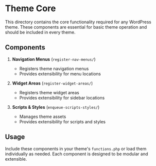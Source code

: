 # Theme Core

This directory contains the core functionality required for any WordPress theme. These components are essential for basic theme operation and should be included in every theme.

## Components

1. **Navigation Menus** (`register-nav-menus/`)

   - Registers theme navigation menus
   - Provides extensibility for menu locations

2. **Widget Areas** (`register-widget-areas/`)

   - Registers theme widget areas
   - Provides extensibility for sidebar locations

3. **Scripts & Styles** (`enqueue-scripts-styles/`)
   - Manages theme assets
   - Provides extensibility for scripts and styles

## Usage

Include these components in your theme's `functions.php` or load them individually as needed. Each component is designed to be modular and extensible.
